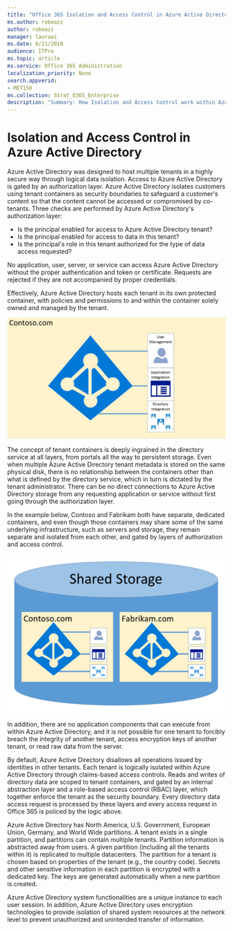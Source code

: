 ```yaml
---
title: "Office 365 Isolation and Access Control in Azure Active Directory"
ms.author: robmazz
author: robmazz
manager: laurawi
ms.date: 8/21/2018
audience: ITPro
ms.topic: article
ms.service: Office 365 Administration
localization_priority: None
search.appverid:
- MET150
ms.collection: Strat_O365_Enterprise
description: "Summary: How Isolation and Access Control work within Azure Active Directory."
---
```


# Isolation and Access Control in Azure Active Directory

Azure Active Directory was designed to host multiple tenants in a highly secure way through logical data isolation. Access to Azure Active Directory is gated by an authorization layer. Azure Active Directory isolates customers using tenant containers as security boundaries to safeguard a customer's content so that the content cannot be accessed or compromised by co-tenants. Three checks are performed by Azure Active Directory's authorization layer:
- Is the principal enabled for access to Azure Active Directory tenant?
- Is the principal enabled for access to data in this tenant?
- Is the principal's role in this tenant authorized for the type of data access requested?

No application, user, server, or service can access Azure Active Directory without the proper authentication and token or certificate. Requests are rejected if they are not accompanied by proper credentials.

Effectively, Azure Active Directory hosts each tenant in its own protected container, with policies and permissions to and within the container solely owned and managed by the tenant.
 
![Azure container](media/office-365-isolation-azure-container.png)

The concept of tenant containers is deeply ingrained in the directory service at all layers, from portals all the way to persistent storage. Even when multiple Azure Active Directory tenant metadata is stored on the same physical disk, there is no relationship between the containers other than what is defined by the directory service, which in turn is dictated by the tenant administrator. There can be no direct connections to Azure Active Directory storage from any requesting application or service without first going through the authorization layer.

In the example below, Contoso and Fabrikam both have separate, dedicated containers, and even though those containers may share some of the same underlying infrastructure, such as servers and storage, they remain separate and isolated from each other, and gated by layers of authorization and access control.
 
![Azure dedicated containers](media/office-365-isolation-azure-dedicated-containers.png)

In addition, there are no application components that can execute from within Azure Active Directory, and it is not possible for one tenant to forcibly breach the integrity of another tenant, access encryption keys of another tenant, or read raw data from the server.

By default, Azure Active Directory disallows all operations issued by identities in other tenants. Each tenant is logically isolated within Azure Active Directory through claims-based access controls. Reads and writes of directory data are scoped to tenant containers, and gated by an internal abstraction layer and a role-based access control (RBAC) layer, which together enforce the tenant as the security boundary. Every directory data access request is processed by these layers and every access request in Office 365 is policed by the logic above.

Azure Active Directory has North America, U.S. Government, European Union, Germany, and World Wide partitions. A tenant exists in a single partition, and partitions can contain multiple tenants. Partition information is abstracted away from users. A given partition (including all the tenants within it) is replicated to multiple datacenters. The partition for a tenant is chosen based on properties of the tenant (e.g., the country code). Secrets and other sensitive information in each partition is encrypted with a dedicated key. The keys are generated automatically when a new partition is created.

Azure Active Directory system functionalities are a unique instance to each user session. In addition, Azure Active Directory uses encryption technologies to provide isolation of shared system resources at the network level to prevent unauthorized and unintended transfer of information.
